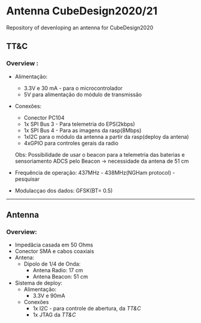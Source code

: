 # Antenna CubeDesign2020/21

Repository of devenloping an antenna for CubeDesign2020


## TT&C

### Overview :
* Alimentação:

  * 3.3V e 30 mA - para o microcontrolador
  * 5V para alimentação do módulo de transmissão

* Conexões:

  * Conector PC104
  * 1x SPI Bus 3 - Para telemetria do EPS(2kbps)
  * 1x SPI Bus 4 - Para as imagens da rasp(8Mbps)
  * 1xI2C para o módulo da antenna a partir da rasp(deploy da antena)
  * 4xGPIO para controles gerais da radio
  
  Obs: Possibilidade de usar o beacon para a telemetria das baterias e sensoriamento ADCS pelo Beacon -> necessidade da antena de 51 cm

* Frequência de operação: 437MHz - 438MHz(NGHam protocol) - pesquisar
* Modulacçao dos dados: GFSK(BT= 0.5)
 ---
 ## Antenna
 
 ### Overview: 
* Impedâcia casada em 50 Ohms
* Conector SMA e cabos coaxiais
* Antena:
  * Dipolo de 1/4 de Onda:
     * Antena Radio: 17 cm
     * Antena Beacon: 51 cm
* Sistema de deploy:
  * Alimentação:
    * 3.3V e 90mA
  * Conexões
    * 1x I2C - para controle de abertura, da *TT&C*
    * 1x JTAG da *TT&C*
    
     

